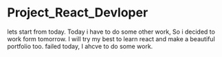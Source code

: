# Project_React_Devloper
lets start from today.
Today i have to do some other work, So i decided to work form tomorrow.
I will try my best to learn react and make a beautiful portfolio too.
failed today, I ahcve to do some work.
